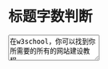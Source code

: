 <html>
    <head>
    </head>
    <body>
        <h1>标题字数判断</h1>
        <textarea id="ta" rows="3" cols="20">
在w3school，你可以找到你所需要的所有的网站建设教程。
</textarea>
    </body>
</html>

